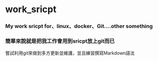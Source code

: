 # work_sricpt

### My work sricpt for、linux、docker、Git....other something

### 簡單來說就是把我工作會用到sricpt放上git而已

嘗試利用git來做到多方更新並維護，並且練習撰寫Markdown語法


